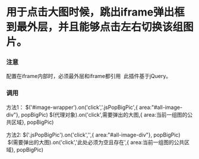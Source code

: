 用于点击大图时候，跳出iframe弹出框到最外层，并且能够点击左右切换该组图片。
=============================
### 注意
  配置在iframe内部时，必须最外层和iframe都引用
  此插件基于jQuery。
### 调用
  方法1：
    $('#image-wrapper').on('click','.jsPopBigPic',{ area:"#all-image-div"}, popBigPic)
    $(代理对象).on('click',需要弹出的大图,{ area:当前一组图的公共区域}, popBigPic)
    
  方法2:
    $('.jsPopBigPic').on('click','',{ area:"#all-image-div"}, popBigPic)
    $(需要弹出的大图).on('click','此处必须为空且存在',{ area:当前一组图的公共区域}, popBigPic)
    
